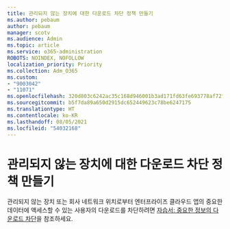 ```yaml
---
title: 관리되지 않는 장치에 대한 다운로드 차단 정책 만들기
ms.author: pebaum
author: pebaum
manager: scotv
ms.audience: Admin
ms.topic: article
ms.service: o365-administration
ROBOTS: NOINDEX, NOFOLLOW
localization_priority: Priority
ms.collection: Adm_O365
ms.custom:
- "9003042"
- "11071"
ms.openlocfilehash: 320d803c6242ac35c168d946001b3ad171fd63fe693778af72fb50fe305dc572
ms.sourcegitcommit: b5f7da89a650d2915dc652449623c78be6247175
ms.translationtype: HT
ms.contentlocale: ko-KR
ms.lasthandoff: 08/05/2021
ms.locfileid: "54032168"
---
```

# <a name="create-a-block-download-policy-for-unmanaged-devices"></a>관리되지 않는 장치에 대한 다운로드 차단 정책 만들기

관리되지 않는 장치 또는 회사 네트워크 위치로부터 엔터프라이즈 클라우드 앱의 중요한 데이터에 액세스할 수 있는 사용자의 다운로드를 차단하려면 [자습서: 중요한 정보의 다운로드 차단](https://docs.microsoft.com/cloud-app-security/use-case-proxy-block-session-aad)을 참조하세요.



